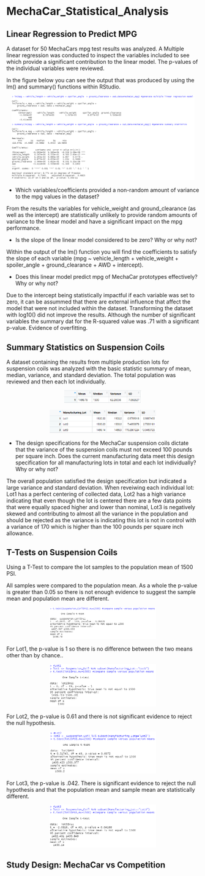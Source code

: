 # MechaCar_Statistical_Analysis

## Linear Regression to Predict MPG

A dataset for 50 MechaCars mpg test results was analyzed. A Multiple linear regression was conducted to inspect the variables included to see which provide a significant contribution to the linear model. The p-values of the individual variables were reviewed.

In the figure below you can see the output that was produced by using the lm() and summary() functions within RStudio. 

<p align="center">  
<img src="https://github.com/mcgibbenyd1/MechaCar_Statistical_Analysis/blob/main/Multiple_Regression_D1.png" width="95%"/>
</p>

- Which variables/coefficients provided a non-random amount of variance to the mpg values in the dataset?

From the results the variables for vehicle_weight and ground_clearance (as well as the intercept) are statistically unlikely to provide random amounts of variance to the linear model and have a significant impact on the mpg performance.  

- Is the slope of the linear model considered to be zero? Why or why not?

Within the output of the lm() function you will find the coefficients to satisfy the slope of each variable (mpg ~ vehicle_length + vehicle_weight + spoiler_angle  + ground_clearance + AWD + intercept). 

- Does this linear model predict mpg of MechaCar prototypes effectively? Why or why not?

Due to the intercept being statistically impactful if each variable was set to zero, it can be assummed that there are external influence that affect the model that were not included within the dataset. Transforming the dataset with log10() did not improve the results. Although the number of significant variables the summary dat for the R-squared value was .71 with a significant p-value. Evidence of overfitting.  

## Summary Statistics on Suspension Coils

A dataset containing the results from multiple production lots for suspension coils was analyzed with the basic statistic summary of  mean, median, variance, and standard deviation. The total population was reviewed and then each lot individually.

<p align="center">  
<img src="https://github.com/mcgibbenyd1/MechaCar_Statistical_Analysis/blob/main/total_summary_table_D2.png" width="40%"/>
</p>

<p align="center">  
<img src="https://github.com/mcgibbenyd1/MechaCar_Statistical_Analysis/blob/main/lot_summary_table_D2.png" width="55%"/>
</p>

- The design specifications for the MechaCar suspension coils dictate that the variance of the suspension coils must not exceed 100 pounds per square inch. Does the current manufacturing data meet this design specification for all manufacturing lots in total and each lot individually? Why or why not?

The overall population satisfied the design specification but indicated a large variance and standard deviation. When reveiwing each individual lot: Lot1 has a perfect centering of collected data, Lot2 has a high variance indicating that even though the lot is centered there are a few data points that were equally spaced higher and lower than nominal, Lot3 is negatively skewed and contributing to almost all the variance in the population and should be rejected as the variance is indicating this lot is not in control with a variance of 170 which is higher than the 100 pounds per square inch allowance. 

## T-Tests on Suspension Coils

Using a T-Test to compare the lot samples to the population mean of 1500 PSI. 

All samples were compared to the population mean. As a whole the p-value is greater than 0.05 so there is not enough evidence to suggest the sample mean and population mean are different.

<p align="center">  
<img src="https://github.com/mcgibbenyd1/MechaCar_Statistical_Analysis/blob/main/All_Lot_Ttest.png" width="55%"/>
</p>

For Lot1, the p-value is 1 so there is no difference between the two means other than by chance..

<p align="center">  
<img src="https://github.com/mcgibbenyd1/MechaCar_Statistical_Analysis/blob/main/Lot1_Ttest.png" width="55%"/>
</p>

For Lot2, the p-value is 0.61 and there is not significant evidence to reject the null hypothesis.

<p align="center">  
<img src="https://github.com/mcgibbenyd1/MechaCar_Statistical_Analysis/blob/main/Lot2_Ttest.png" width="55%"/>
</p>

For Lot3, the p-value is .042. There is significant evidence to reject the null hypothesis and that the population mean and sample mean are statistically different. 

<p align="center">  
<img src="https://github.com/mcgibbenyd1/MechaCar_Statistical_Analysis/blob/main/Lot3_Ttest.png" width="55%"/>
</p>

## Study Design: MechaCar vs Competition

